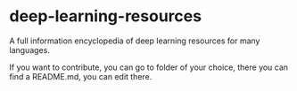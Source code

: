 # deep-learning-resources
A full information encyclopedia of deep learning resources for many languages.

If you want to contribute, you can go to folder of your choice, there you can find a README.md, you can edit there.